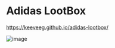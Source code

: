 # Adidas LootBox


https://keeveeg.github.io/adidas-lootbox/


![image](https://user-images.githubusercontent.com/35378637/124356801-8783c480-dc31-11eb-9634-001d7142c3ea.png)
